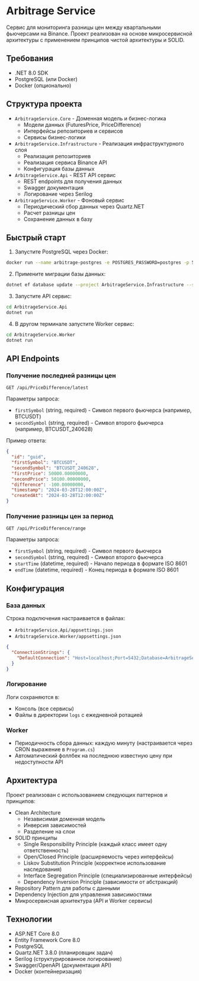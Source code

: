 # Arbitrage Service

Сервис для мониторинга разницы цен между квартальными фьючерсами на Binance. Проект реализован на основе микросервисной архитектуры с применением принципов чистой архитектуры и SOLID.

## Требования

- .NET 8.0 SDK
- PostgreSQL (или Docker)
- Docker (опционально)

## Структура проекта

- `ArbitrageService.Core` - Доменная модель и бизнес-логика
  - Модели данных (FuturesPrice, PriceDifference)
  - Интерфейсы репозиториев и сервисов
  - Сервисы бизнес-логики
- `ArbitrageService.Infrastructure` - Реализация инфраструктурного слоя
  - Реализация репозиториев
  - Реализация сервиса Binance API
  - Конфигурация базы данных
- `ArbitrageService.Api` - REST API сервис
  - REST endpoints для получения данных
  - Swagger документация
  - Логирование через Serilog
- `ArbitrageService.Worker` - Фоновый сервис
  - Периодический сбор данных через Quartz.NET
  - Расчет разницы цен
  - Сохранение данных в базу

## Быстрый старт

1. Запустите PostgreSQL через Docker:
```bash
docker run --name arbitrage-postgres -e POSTGRES_PASSWORD=postgres -p 5432:5432 -d postgres:latest
```

2. Примените миграции базы данных:
```bash
dotnet ef database update --project ArbitrageService.Infrastructure --startup-project ArbitrageService.Api
```

3. Запустите API сервис:
```bash
cd ArbitrageService.Api
dotnet run
```

4. В другом терминале запустите Worker сервис:
```bash
cd ArbitrageService.Worker
dotnet run
```

## API Endpoints

### Получение последней разницы цен
```http
GET /api/PriceDifference/latest
```

Параметры запроса:
- `firstSymbol` (string, required) - Символ первого фьючерса (например, BTCUSDT)
- `secondSymbol` (string, required) - Символ второго фьючерса (например, BTCUSDT_240628)

Пример ответа:
```json
{
  "id": "guid",
  "firstSymbol": "BTCUSDT",
  "secondSymbol": "BTCUSDT_240628",
  "firstPrice": 50000.00000000,
  "secondPrice": 50100.00000000,
  "difference": -100.00000000,
  "timestamp": "2024-03-28T12:00:00Z",
  "createdAt": "2024-03-28T12:00:00Z"
}
```

### Получение разницы цен за период
```http
GET /api/PriceDifference/range
```

Параметры запроса:
- `firstSymbol` (string, required) - Символ первого фьючерса
- `secondSymbol` (string, required) - Символ второго фьючерса
- `startTime` (datetime, required) - Начало периода в формате ISO 8601
- `endTime` (datetime, required) - Конец периода в формате ISO 8601

## Конфигурация

### База данных
Строка подключения настраивается в файлах:
- `ArbitrageService.Api/appsettings.json`
- `ArbitrageService.Worker/appsettings.json`

```json
{
  "ConnectionStrings": {
    "DefaultConnection": "Host=localhost;Port=5432;Database=ArbitrageService;Username=postgres;Password=postgres"
  }
}
```

### Логирование
Логи сохраняются в:
- Консоль (все сервисы)
- Файлы в директории `logs` с ежедневной ротацией

### Worker
- Периодичность сбора данных: каждую минуту (настраивается через CRON выражение в `Program.cs`)
- Автоматический фоллбек на последнюю известную цену при недоступности API

## Архитектура

Проект реализован с использованием следующих паттернов и принципов:

- Clean Architecture
  - Независимая доменная модель
  - Инверсия зависимостей
  - Разделение на слои
- SOLID принципы
  - Single Responsibility Principle (каждый класс имеет одну ответственность)
  - Open/Closed Principle (расширяемость через интерфейсы)
  - Liskov Substitution Principle (корректное использование наследования)
  - Interface Segregation Principle (специализированные интерфейсы)
  - Dependency Inversion Principle (зависимости от абстракций)
- Repository Pattern для работы с данными
- Dependency Injection для управления зависимостями
- Микросервисная архитектура (API и Worker сервисы)

## Технологии

- ASP.NET Core 8.0
- Entity Framework Core 8.0
- PostgreSQL
- Quartz.NET 3.8.0 (планировщик задач)
- Serilog (структурированное логирование)
- Swagger/OpenAPI (документация API)
- Docker (контейнеризация) 
